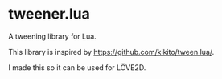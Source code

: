 # tweener.lua

A tweening library for Lua.

This library is inspired by https://github.com/kikito/tween.lua/.

I made this so it can be used for LÖVE2D.
